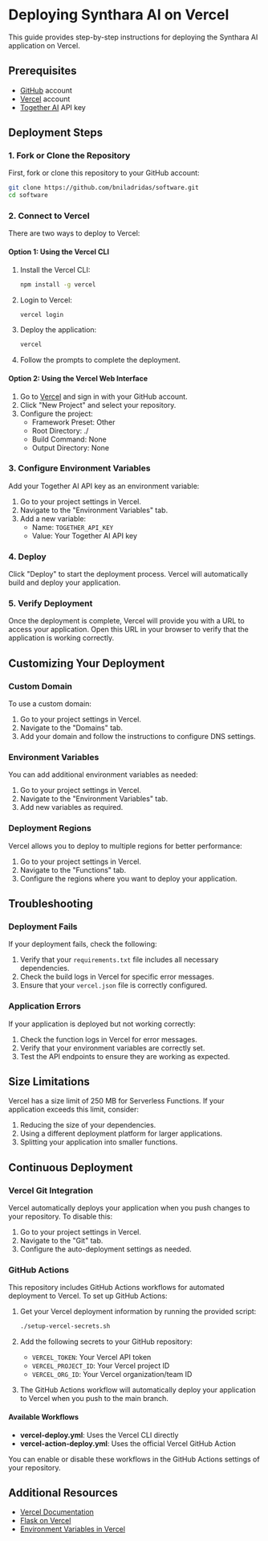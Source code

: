 # Deploying Synthara AI on Vercel

This guide provides step-by-step instructions for deploying the Synthara AI application on Vercel.

## Prerequisites

- [GitHub](https://github.com/) account
- [Vercel](https://vercel.com/) account
- [Together AI](https://www.together.ai/) API key

## Deployment Steps

### 1. Fork or Clone the Repository

First, fork or clone this repository to your GitHub account:

```bash
git clone https://github.com/bniladridas/software.git
cd software
```

### 2. Connect to Vercel

There are two ways to deploy to Vercel:

#### Option 1: Using the Vercel CLI

1. Install the Vercel CLI:
   ```bash
   npm install -g vercel
   ```

2. Login to Vercel:
   ```bash
   vercel login
   ```

3. Deploy the application:
   ```bash
   vercel
   ```

4. Follow the prompts to complete the deployment.

#### Option 2: Using the Vercel Web Interface

1. Go to [Vercel](https://vercel.com/) and sign in with your GitHub account.
2. Click "New Project" and select your repository.
3. Configure the project:
   - Framework Preset: Other
   - Root Directory: ./
   - Build Command: None
   - Output Directory: None

### 3. Configure Environment Variables

Add your Together AI API key as an environment variable:

1. Go to your project settings in Vercel.
2. Navigate to the "Environment Variables" tab.
3. Add a new variable:
   - Name: `TOGETHER_API_KEY`
   - Value: Your Together AI API key

### 4. Deploy

Click "Deploy" to start the deployment process. Vercel will automatically build and deploy your application.

### 5. Verify Deployment

Once the deployment is complete, Vercel will provide you with a URL to access your application. Open this URL in your browser to verify that the application is working correctly.

## Customizing Your Deployment

### Custom Domain

To use a custom domain:

1. Go to your project settings in Vercel.
2. Navigate to the "Domains" tab.
3. Add your domain and follow the instructions to configure DNS settings.

### Environment Variables

You can add additional environment variables as needed:

1. Go to your project settings in Vercel.
2. Navigate to the "Environment Variables" tab.
3. Add new variables as required.

### Deployment Regions

Vercel allows you to deploy to multiple regions for better performance:

1. Go to your project settings in Vercel.
2. Navigate to the "Functions" tab.
3. Configure the regions where you want to deploy your application.

## Troubleshooting

### Deployment Fails

If your deployment fails, check the following:

1. Verify that your `requirements.txt` file includes all necessary dependencies.
2. Check the build logs in Vercel for specific error messages.
3. Ensure that your `vercel.json` file is correctly configured.

### Application Errors

If your application is deployed but not working correctly:

1. Check the function logs in Vercel for error messages.
2. Verify that your environment variables are correctly set.
3. Test the API endpoints to ensure they are working as expected.

## Size Limitations

Vercel has a size limit of 250 MB for Serverless Functions. If your application exceeds this limit, consider:

1. Reducing the size of your dependencies.
2. Using a different deployment platform for larger applications.
3. Splitting your application into smaller functions.

## Continuous Deployment

### Vercel Git Integration

Vercel automatically deploys your application when you push changes to your repository. To disable this:

1. Go to your project settings in Vercel.
2. Navigate to the "Git" tab.
3. Configure the auto-deployment settings as needed.

### GitHub Actions

This repository includes GitHub Actions workflows for automated deployment to Vercel. To set up GitHub Actions:

1. Get your Vercel deployment information by running the provided script:
   ```bash
   ./setup-vercel-secrets.sh
   ```

2. Add the following secrets to your GitHub repository:
   - `VERCEL_TOKEN`: Your Vercel API token
   - `VERCEL_PROJECT_ID`: Your Vercel project ID
   - `VERCEL_ORG_ID`: Your Vercel organization/team ID

3. The GitHub Actions workflow will automatically deploy your application to Vercel when you push to the main branch.

#### Available Workflows

- **vercel-deploy.yml**: Uses the Vercel CLI directly
- **vercel-action-deploy.yml**: Uses the official Vercel GitHub Action

You can enable or disable these workflows in the GitHub Actions settings of your repository.

## Additional Resources

- [Vercel Documentation](https://vercel.com/docs)
- [Flask on Vercel](https://vercel.com/guides/deploying-flask-with-vercel)
- [Environment Variables in Vercel](https://vercel.com/docs/concepts/projects/environment-variables)
